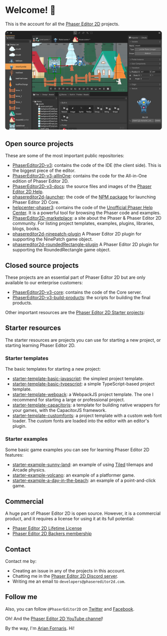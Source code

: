# Welcome! 👋

This is the account for all the [Phaser Editor 2D](https://phasereditor2d.com) projects.

![screenshot](editor-screenshot.png)

## Open source projects

These are some of the most important public repositories:

* [PhaserEditor2D-v3](https://github.com/PhaserEditor2D/PhaserEditor2D-v3): contains the code of the IDE (the client side). This is the biggest piece of the editor.
* [PhaserEditor2D-v3-allInOne](https://github.com/PhaserEditor2D/PhaserEditor2D-v3-allInOne): contains the code for the All-in-One edition of Phaser Editor 2D.
* [PhaserEditor2D-v3-docs](https://github.com/PhaserEditor2D/PhaserEditor-v3-docs): the source files and images of the [Phaser Editor 2D Help](https://help.phasereditor2d.com/v3).
* [phasereditor2d-launcher](https://github.com/PhaserEditor2D/phasereditor2d-launcher): the code of the [NPM package](https://www.npmjs.com/package/phasereditor2d-launcher) for launching Phaser Editor 2D Core.
* [helpcenter-phaser3](https://github.com/PhaserEditor2D/helpcenter-phaser3): contains the code of the [Unofficial Phaser Help Center](https://helpcenter.phasereditor2d.com). It is a powerful tool for browsing the Phaser code and examples.
* [PhaserEditor2D-marketplace](https://github.com/PhaserEditor2D/PhaserEditor2D-marketplace): a site about the Phaser & Phaser Editor 2D community. For listing project templates, examples, plugins, libraries, blogs, books.
* [phasereditor2d-ninepatch-plugin](https://github.com/PhaserEditor2D/phasereditor2d-ninepatch-plugin) A Phaser Editor 2D plugin for supporting the NinePatch game object.
* [phasereditor2d-roundedRectangle-plugin](https://github.com/PhaserEditor2D/phasereditor2d-roundedRectangle-plugin) A Phaser Editor 2D plugin for supporting the RoundedRectangle game object.

## Closed source projects

These projects are an essential part of Phaser Editor 2D but are only available to our enterprise customers:

* [PhaserEditor2D-v3-core](https://github.com/PhaserEditor2D/PhaserEditor2D-v3-core): contains the code of the Core server.
* [PhaserEditor2D-v3-build-products](https://github.com/PhaserEditor2D/PhaserEditor2D-v3-build-products): the scripts for building the final products.

Other important resources are the [Phaser Editor 2D Starter projects](https://phasereditor2d.com/start):

## Starter resources

The starter resources are projects you can use for starting a new project, or starting learning Phaser Editor 2D.

### Starter templates

The basic templates for starting a new project:

* [starter-template-basic-javascript](https://github.com/PhaserEditor2D/starter-template-basic-javascript): the simplest project template.
* [starter-template-basic-typescript](https://github.com/PhaserEditor2D/starter-template-basic-typescript): a simple TypeScript-based project template.
* [starter-template-webpack](https://github.com/PhaserEditor2D/starter-template-webpack): a WebpackJS project template. The one I recommend for starting a large or professional project.
* [starter-template-capacitorjs](https://github.com/PhaserEditor2D/starter-template-capacitorjs): a template for building native wrappers for your games, with the CapacitorJS framework.
* [starter-template-customfonts](https://github.com/PhaserEditor2D/starter-template-customfonfs): a project template with a custom web font loader. The custom fonts are loaded into the editor with an editor's plugin.

### Starter examples

Some basic game examples you can see for learning Phaser Editor 2D features:

* [starter-example-sunny-land](https://github.com/PhaserEditor2D/starter-example-sunny-land): an example of using [Tiled](https://www.mapeditor.org/) tilemaps and Arcade physics.
* [starter-example-volcano](https://github.com/PhaserEditor2D/starter-example-volcano): an example of a platformer game.
* [starter-example-a-day-in-the-beach](https://github.com/PhaserEditor2D/starter-example-a-day-in-the-beach): an example of a point-and-click game.


## Commercial

A huge part of Phaser Editor 2D is open source. However, it is a commercial product, and it requires a license for using it at its full potential:

* [Phaser Editor 2D Lifetime License](https://fornaris.gumroad.com/l/phasereditor)
* [Phaser Editor 2D Backers membership](https://fornaris.gumroad.com/l/phasereditor-backers)

## Contact

Contact me by:

* Creating an issue in any of the projects in this account.
* Chatting me in the [Phaser Editor 2D Discord server](https://discord.com/invite/4DdpMMD).
* Writing me an email to `developers@phasereditor2d.com`.

## Follow me

Also, you can follow `@PhaserEditor2D` on [Twitter](https://www.twitter.com/PhaserEditor2D) and [Facebook](https://www.facebook.com/PhaserEditor2D). 

Oh! And the [Phaser Editor 2D YouTube channel](https://www.youtube.com/c/PhaserEditor2D)!

By the way, I'm [Arian Fornaris](https://www.linkedin.com/in/arianfornaris/). Hi!
